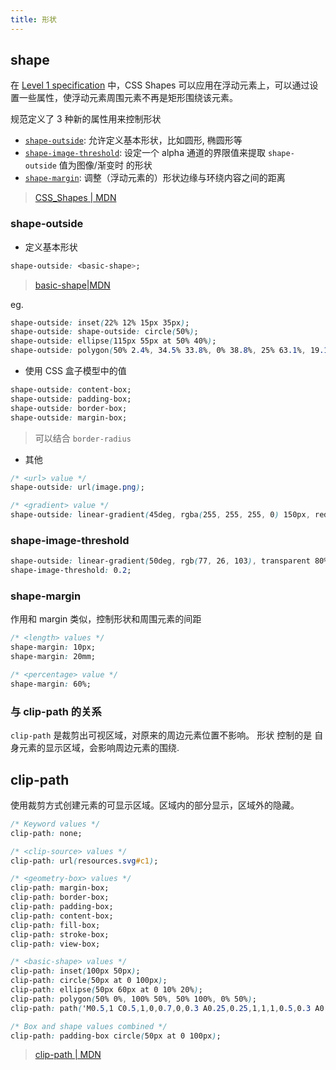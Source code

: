 ```yaml
---
title: 形状
---
```


## shape

在 [Level 1 specification](https://drafts.csswg.org/css-shapes/) 中，CSS Shapes 可以应用在浮动元素上，可以通过设置一些属性，使浮动元素周围元素不再是矩形围绕该元素。

规范定义了 3 种新的属性用来控制形状

- [`shape-outside`](https://developer.mozilla.org/zh-CN/docs/Web/CSS/shape-outside): 允许定义基本形状，比如圆形, 椭圆形等
- [`shape-image-threshold`](https://developer.mozilla.org/zh-CN/docs/Web/CSS/shape-image-threshold): 设定一个 alpha 通道的界限值来提取 `shape-outside` 值为图像/渐变时 的形状
- [`shape-margin`](https://developer.mozilla.org/zh-CN/docs/Web/CSS/shape-margin): 调整（浮动元素的）形状边缘与环绕内容之间的距离

> [CSS_Shapes | MDN](https://developer.mozilla.org/en-US/docs/Web/CSS/CSS_Shapes)

### shape-outside

- 定义基本形状

```css
shape-outside: <basic-shape>;
```

> [basic-shape|MDN](https://developer.mozilla.org/zh-CN/docs/Web/CSS/basic-shape)

eg.

```css
shape-outside: inset(22% 12% 15px 35px);
shape-outside: shape-outside: circle(50%);
shape-outside: ellipse(115px 55px at 50% 40%);
shape-outside: polygon(50% 2.4%, 34.5% 33.8%, 0% 38.8%, 25% 63.1%, 19.1% 97.6%, 50% 81.3%, 80.9% 97.6%, 75% 63.1%, 100% 38.8%, 65.5% 33.8%);
```

- 使用 CSS 盒子模型中的值

```css
shape-outside: content-box;
shape-outside: padding-box;
shape-outside: border-box;
shape-outside: margin-box;
```

> 可以结合 `border-radius`

- 其他

```css
/* <url> value */
shape-outside: url(image.png);

/* <gradient> value */
shape-outside: linear-gradient(45deg, rgba(255, 255, 255, 0) 150px, red 150px);
```

### shape-image-threshold

```css
shape-outside: linear-gradient(50deg, rgb(77, 26, 103), transparent 80%, transparent);
shape-image-threshold: 0.2;
```

### shape-margin

作用和 margin 类似，控制形状和周围元素的间距

```css
/* <length> values */
shape-margin: 10px;
shape-margin: 20mm;

/* <percentage> value */
shape-margin: 60%;
```

### 与 clip-path 的关系

`clip-path` 是裁剪出可视区域，对原来的周边元素位置不影响。
形状 控制的是 自身元素的显示区域，会影响周边元素的围绕.

## clip-path

使用裁剪方式创建元素的可显示区域。区域内的部分显示，区域外的隐藏。

```css
/* Keyword values */
clip-path: none;

/* <clip-source> values */
clip-path: url(resources.svg#c1);

/* <geometry-box> values */
clip-path: margin-box;
clip-path: border-box;
clip-path: padding-box;
clip-path: content-box;
clip-path: fill-box;
clip-path: stroke-box;
clip-path: view-box;

/* <basic-shape> values */
clip-path: inset(100px 50px);
clip-path: circle(50px at 0 100px);
clip-path: ellipse(50px 60px at 0 10% 20%);
clip-path: polygon(50% 0%, 100% 50%, 50% 100%, 0% 50%);
clip-path: path('M0.5,1 C0.5,1,0,0.7,0,0.3 A0.25,0.25,1,1,1,0.5,0.3 A0.25,0.25,1,1,1,1,0.3 C1,0.7,0.5,1,0.5,1 Z');

/* Box and shape values combined */
clip-path: padding-box circle(50px at 0 100px);
```

> [clip-path | MDN](https://developer.mozilla.org/zh-CN/docs/Web/CSS/clip-path)
